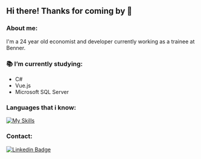 ## Hi there! Thanks for coming by 👋

### About me:
I'm a 24 year old economist and developer currently working as a trainee at Benner.
<br>

### 📚 I’m currently studying:
- C#
- Vue.js
- Microsoft SQL Server

### Languages that i know:

[![My Skills](https://skillicons.dev/icons?i=js,html,css,cs,dotnet,vue,r)](https://skillicons.dev)

### Contact:
[![Linkedin Badge](https://img.shields.io/badge/-DouglasMenchon-blue?style=flat-square&logo=Linkedin&logoColor=white&link=https://www.linkedin.com/in/douglas-menchon-8b96b7144/)](https://www.linkedin.com/in/douglas-menchon-8b96b7144/)


